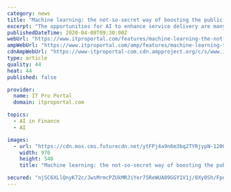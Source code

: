 ```yaml
---
category: news
title: "Machine learning: the not-so-secret way of boosting the public sector"
excerpt: "The opportunities for AI to enhance service delivery are many ... are combined there is an imperative for ethical judgement rather than financial arithmetic. Healthcare is a rich seam for AI but its application is far wider. For instance, machine learning could also support policymakers in planning housebuilding and social housing allocation ..."
publishedDateTime: 2020-04-08T09:30:00Z
webUrl: "https://www.itproportal.com/features/machine-learning-the-not-so-secret-way-of-boosting-the-public-sector/"
ampWebUrl: "https://www.itproportal.com/amp/features/machine-learning-the-not-so-secret-way-of-boosting-the-public-sector/"
cdnAmpWebUrl: "https://www-itproportal-com.cdn.ampproject.org/c/s/www.itproportal.com/amp/features/machine-learning-the-not-so-secret-way-of-boosting-the-public-sector/"
type: article
quality: 44
heat: 44
published: false

provider:
  name: IT Pro Portal
  domain: itproportal.com

topics:
  - AI in Finance
  - AI

images:
  - url: "https://cdn.mos.cms.futurecdn.net/ytFPj4a9n6m3bq2TYRjypN-1200-80.jpg"
    width: 970
    height: 546
    title: "Machine learning: the not-so-secret way of boosting the public sector"

secured: "njSC6XLlQnyK72c/JwsMrmcPZUkMRJiYer75ReWUA09GGY1V1j/8Xy0Sh/FpqCS8rEFFjMo7kkpIlKW6h5vfWu43zDqIrLvoiHh9IRplzI7J7NlWx5q14ts5ZjekRiPxIpKoAsQXajgOTAXGjv1L+gsVBHEkv+AKk6j3h8M8dWXLx5px74aoh3cJR+YAGo33Po6uNYjlMEsvBQ6TuNpzTqsIxXb8Dakj9xyu2on5R2nKFM8F2v7KzVm76EqVNPF6DCt2Jf8v17kAN93NK+y/7i6H4wDPVZJjO5R+sSrd714oMJCQKcCc8+63v9w619mp;j4nbcDBdljtjkERO4Ra7EQ=="
---
```



